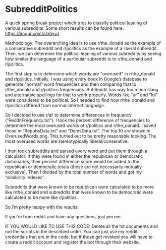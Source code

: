 # SubredditPolitics
A quick spring break project which tries to classify political leaning of various subreddits. Some short results can be found here: https://imgur.com/a/xhyvJ


Methodology: 
The overarching idea is to use r/the_donald as the example of a conserative subreddit and r/politics as the example of a liberal subreddit. Then, we can determine the political leaning of various subreddits by seeing how similar the language of a particular subreddit is to r/the_donald and r/politics.

The first step is to determine which words are "overused" in r/the_donald and r/politics. Initially, I was using every book in Google’s database to generate “normal” word frequencies and then comparing that to r/the_donald and r/politics frequencies. But Reddit has way too much slang and alternative spellings for that to work properly. Words like "ur" and "lol" were considered to be political. So I needed to find how r/the_donald and r/politics differed from *normal internet language*.

So I decided to use r/all to determine differences in frequency (“RedditFrequency.txt”). I took the percent difference of frequencies to determine the most overused words of r/politics and r/the_donald. I saved those in “RepubsData.txt” and “DemsData.txt”. The top 10 are shown in OverusedWords.png. This turned out to be pretty reasonable looking. The most overused words are stereotypically liberal/conserative.

I then took subreddits and parsed every word and put them through a calculator. If they were found in either the republican or democratic dictionaries, their percent difference score would be added to the republican or democratic totals (these are not necessarily mutually exclusive). Then I divided by the total number of words and got my “similarity indexes”.

Subreddits that were known to be republican were calculated to be more like r/the_donald and subreddits that were known to be democratic were calculated to be more like r/politics.

So I’m pretty happy with the results!

If you’re from reddit and have any questions, just pm me.

IF YOU WOULD LIKE TO USE THIS CODE:
Delete all the txt documents and run the scripts in the described order. You can just use my reddit credentials that are in the code, but if those get revoked you will have to create a reddit account and register the bot through their website.
